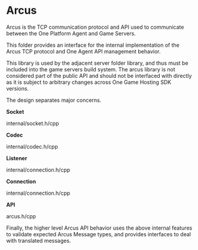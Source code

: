# Arcus

Arcus is the TCP communication protocol and API used to communicate between the One Platform Agent and Game Servers.

This folder provides an interface for the internal implementation of the Arcus TCP protocol and One Agent API management behavior.

This library is used by the adjacent server folder library, and thus must be included into the game servers build system. The arcus library is not considered part of the public API and should not be interfaced with directly as it is subject to arbitrary changes across One Game Hosting SDK versions.

The design separates major concerns.

**Socket**

internal/socket.h/cpp

**Codec**

internal/codec.h/cpp

**Listener**

internal/connection.h/cpp

**Connection**

internal/connection.h/cpp

**API**

arcus.h/cpp

Finally, the higher level Arcus API behavior uses the above internal features to validate expected Arcus Message types, and provides interfaces to deal with translated messages.